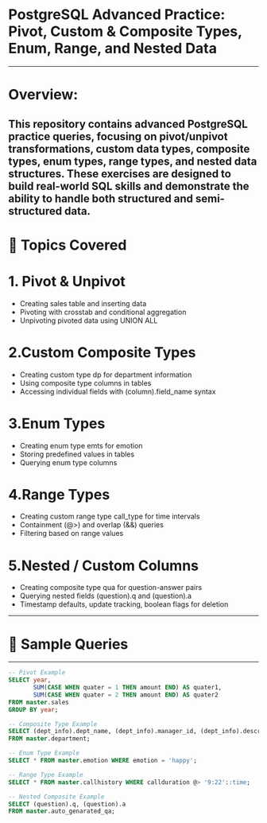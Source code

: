 
# PostgreSQL Advanced Practice: Pivot, Custom & Composite Types, Enum, Range, and Nested Data
---

# Overview:
This repository contains advanced PostgreSQL practice queries, focusing on pivot/unpivot transformations, custom data types, composite types, enum types, range types, and nested data structures. These exercises are designed to build real-world SQL skills and demonstrate the ability to handle both structured and semi-structured data.
---

# 🔹 Topics Covered
# 1. Pivot & Unpivot
- Creating sales table and inserting data
- Pivoting with crosstab and conditional aggregation
- Unpivoting pivoted data using UNION ALL

# 2.Custom Composite Types

- Creating custom type dp for department information
- Using composite type columns in tables
- Accessing individual fields with (column).field_name syntax

# 3.Enum Types

- Creating enum type emts for emotion
- Storing predefined values in tables
- Querying enum type columns

# 4.Range Types

- Creating custom range type call_type for time intervals
- Containment (@>) and overlap (&&) queries
- Filtering based on range values

# 5.Nested / Custom Columns

- Creating composite type qua for question-answer pairs
- Querying nested fields (question).q and (question).a
- Timestamp defaults, update tracking, boolean flags for deletion

---
# 🔹 Sample Queries

---
```sql
-- Pivot Example
SELECT year,
       SUM(CASE WHEN quater = 1 THEN amount END) AS quater1,
       SUM(CASE WHEN quater = 2 THEN amount END) AS quater2
FROM master.sales
GROUP BY year;

-- Composite Type Example
SELECT (dept_info).dept_name, (dept_info).manager_id, (dept_info).description
FROM master.department;

-- Enum Type Example
SELECT * FROM master.emotion WHERE emotion = 'happy';

-- Range Type Example
SELECT * FROM master.callhistory WHERE callduration @> '9:22'::time;

-- Nested Composite Example
SELECT (question).q, (question).a
FROM master.auto_genarated_qa;
```


